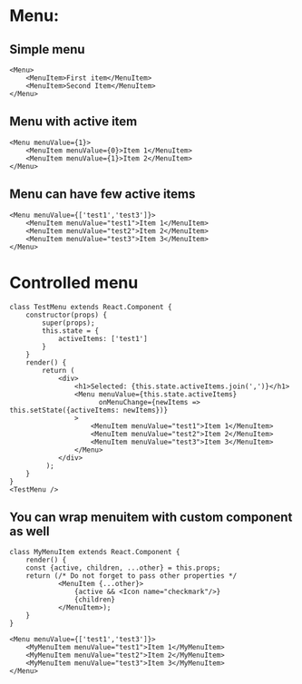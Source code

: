 # Menu:

## Simple menu

    <Menu>
        <MenuItem>First item</MenuItem>
        <MenuItem>Second Item</MenuItem>
    </Menu>

## Menu with active item

    <Menu menuValue={1}>
        <MenuItem menuValue={0}>Item 1</MenuItem>
        <MenuItem menuValue={1}>Item 2</MenuItem>
    </Menu>

## Menu can have few active items

    <Menu menuValue={['test1','test3']}>
        <MenuItem menuValue="test1">Item 1</MenuItem>
        <MenuItem menuValue="test2">Item 2</MenuItem>
        <MenuItem menuValue="test3">Item 3</MenuItem>
    </Menu>

# Controlled menu

    class TestMenu extends React.Component {
        constructor(props) {
            super(props);
            this.state = {
                activeItems: ['test1']
            }
        }
        render() {
            return (
                <div>
                    <h1>Selected: {this.state.activeItems.join(',')}</h1>
                    <Menu menuValue={this.state.activeItems}
                          onMenuChange={newItems => this.setState({activeItems: newItems})}
                    >
                        <MenuItem menuValue="test1">Item 1</MenuItem>
                        <MenuItem menuValue="test2">Item 2</MenuItem>
                        <MenuItem menuValue="test3">Item 3</MenuItem>
                    </Menu>
                </div>
             );
        }
    }
    <TestMenu />

## You can wrap menuitem with custom component as well

    class MyMenuItem extends React.Component {
        render() {
        const {active, children, ...other} = this.props;
        return (/* Do not forget to pass other properties */
                <MenuItem {...other}>
                    {active && <Icon name="checkmark"/>}
                    {children}
                </MenuItem>);
        }
    }

    <Menu menuValue={['test1','test3']}>
        <MyMenuItem menuValue="test1">Item 1</MyMenuItem>
        <MyMenuItem menuValue="test2">Item 2</MyMenuItem>
        <MyMenuItem menuValue="test3">Item 3</MyMenuItem>
    </Menu>


